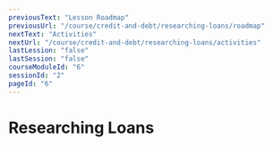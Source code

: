 ```yaml
---
previousText: "Lesson Roadmap"
previousUrl: "/course/credit-and-debt/researching-loans/roadmap"
nextText: "Activities"
nextUrl: "/course/credit-and-debt/researching-loans/activities"
lastLession: "false"
lastSession: "false"
courseModuleId: "6"
sessionId: "2"
pageId: "6"
---
```



# Researching Loans

<sparkle-animation-player src="./animation/m3l3.js" composition="3FC01BEEAB397745AD18E137FCE8B315"></sparkle-animation-player>